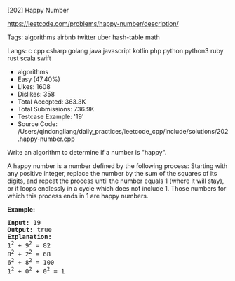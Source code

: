 [202] Happy Number  

https://leetcode.com/problems/happy-number/description/

Tags:   algorithms   airbnb   twitter   uber   hash-table   math 

Langs:  c   cpp   csharp   golang   java   javascript   kotlin   php   python   python3   ruby   rust   scala   swift 

* algorithms
* Easy (47.40%)
* Likes:    1608
* Dislikes: 358
* Total Accepted:    363.3K
* Total Submissions: 736.9K
* Testcase Example:  '19'
* Source Code:       /Users/qindongliang/daily_practices/leetcode_cpp/include/solutions/202.happy-number.cpp

<p>Write an algorithm to determine if a number is &quot;happy&quot;.</p>

<p>A happy number is a number defined by the following process: Starting with any positive integer, replace the number by the sum of the squares of its digits, and repeat the process until the number equals 1 (where it will stay), or it loops endlessly in a cycle which does not include 1. Those numbers for which this process ends in 1 are happy numbers.</p>

<p><strong>Example:&nbsp;</strong></p>

<pre>
<strong>Input:</strong> 19
<strong>Output:</strong> true
<strong>Explanation: 
</strong>1<sup>2</sup> + 9<sup>2</sup> = 82
8<sup>2</sup> + 2<sup>2</sup> = 68
6<sup>2</sup> + 8<sup>2</sup> = 100
1<sup>2</sup> + 0<sup>2</sup> + 0<sup>2</sup> = 1
</pre>
